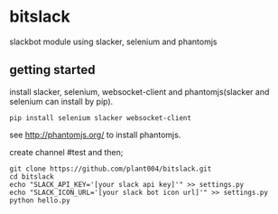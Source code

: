 # bitslack
slackbot module using slacker, selenium and phantomjs

## getting started

install slacker, selenium, websocket-client and phantomjs(slacker and selenium can install by pip).

    pip install selenium slacker websocket-client

see http://phantomjs.org/ to install phantomjs.

create channel #test and then;

    git clone https://github.com/plant004/bitslack.git
    cd bitslack
    echo "SLACK_API_KEY='[your slack api key]'" >> settings.py
    echo "SLACK_ICON_URL='[your slack bot icon url]'" >> settings.py
    python hello.py
